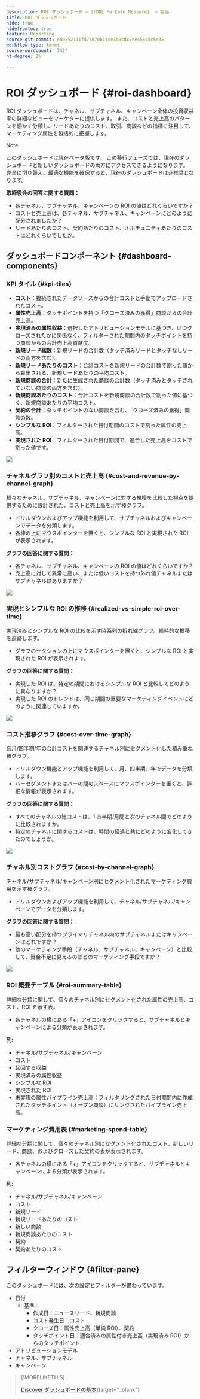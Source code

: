 ```yaml
---
description: ROI ダッシュボード — [!DNL Marketo Measure]  — 製品
title: ROI ダッシュボード
hide: true
hidefromtoc: true
feature: Reporting
source-git-commit: ed0252111fd75870b11ce1b0cdc7eec56c8c5e35
workflow-type: tm+mt
source-wordcount: '742'
ht-degree: 2%

---
```


# ROI ダッシュボード {#roi-dashboard}

ROI ダッシュボードは、チャネル、サブチャネル、キャンペーン全体の投資収益率の詳細なビューをマーケターに提供します。 また、コストと売上高のパターンを細かく分類し、リードあたりのコスト、取引、商談などの指標に注目して、マーケティング属性を包括的に把握します。

>[!NOTE]
>
>このダッシュボードは現在ベータ版です。 この移行フェーズでは、現在のダッシュボードと新しいダッシュボードの両方にアクセスできるようになります。 完全に切り替え、最適な機能を確保すると、現在のダッシュボードは非推奨となります。

**取締役会の回答に関する質問：**

* 各チャネル、サブチャネル、キャンペーンの ROI の値はどれくらいですか？
* コストと売上高は、各チャネル、サブチャネル、キャンペーンにどのように配分されましたか？
* リードあたりのコスト、契約あたりのコスト、オポチュニティあたりのコストはどれくらいでしたか。

## ダッシュボードコンポーネント {#dashboard-components}

### KPI タイル {#kpi-tiles}

* **コスト**：接続されたデータソースからの合計コストと手動でアップロードされたコスト。
* **属性売上高**：タッチポイントを持つ「クローズ済みの獲得」商談からの合計売上高。
* **実現済みの属性収益**：選択したアトリビューションモデルに基づき、いつクローズされたかに関係なく、フィルターされた期間内のタッチポイントを持つ商談からの合計売上高貢献度。
* **新規リード総数**：新規リードの合計数（タッチ済みリードとタッチなしリードの両方を含む）。
* **新規リードあたりのコスト**：合計コストを新規リードの合計数で割った値から算出される、新規リードあたりの平均コスト。
* **新規商談の合計**：新たに生成された商談の合計数（タッチ済みとタッチされていない商談の両方を含む）。
* **新規商談あたりのコスト**：合計コストを新規商談の合計数で割った値に基づく、新規商談あたりの平均コスト。
* **契約の合計**：タッチポイントのない商談を含む、「クローズ済みの獲得」商談の数。
* **シンプルな ROI**：フィルターされた日付期間のコストで割った属性の売上高。
* **実現された ROI**：フィルターされた日付期間で、適合した売上高をコストで割った値です。

![](assets/roi-dashboard-1.png)

### チャネルグラフ別のコストと売上高 {#cost-and-revenue-by-channel-graph}

様々なチャネル、サブチャネル、キャンペーンに対する規模を比較した視点を提供するために設計された、コストと売上高を示す棒グラフ。

* ドリルダウンおよびアップ機能を利用して、サブチャネルおよびキャンペーンでデータを分類します。
* 各棒の上にマウスポインターを置くと、シンプルな ROI と実現された ROI が表示されます。

**グラフの回答に関する質問：**

* 各チャネル、サブチャネル、キャンペーンの ROI の値はどれくらいですか？
* 売上高に対して異常に高い、または低いコストを持つ外れ値チャネルまたはサブチャネルはありますか？

![](assets/roi-dashboard-2.png)

### 実現とシンプルな ROI の推移 {#realized-vs-simple-roi-over-time}

実現済みとシンプルな ROI の比較を示す時系列の折れ線グラフ。経時的な推移を追跡します。

* グラフのセクションの上にマウスポインターを置くと、シンプルな ROI と実現された ROI が表示されます。

**グラフの回答に関する質問：**

* 実現した ROI は、特定の期間におけるシンプルな ROI と比較してどのように異なりますか？
* 実現した ROI のトレンドは、同じ期間の重要なマーケティングイベントにどのように関連していますか。

![](assets/roi-dashboard-3.png)

### コスト推移グラフ {#cost-over-time-graph}

各月/四半期/年の合計コストを関連するチャネル別にセグメント化した積み重ね棒グラフ。

* ドリルダウン機能とアップ機能を利用して、月、四半期、年でデータを分類します。
* バーセグメントまたはバーの間のスペースにマウスポインターを置くと、詳細な情報が表示されます。

**グラフの回答に関する質問：**

* すべてのチャネルの総コストは、1 四半期/月間と次のチャネル間でどのように比較されますか。
* 特定のチャネルに関するコストは、時間の経過と共にどのように変化してきたのでしょうか。

![](assets/roi-dashboard-4.png)

### チャネル別コストグラフ {#cost-by-channel-graph}

チャネル/サブチャネル/キャンペーン別にセグメント化されたマーケティング費用を示す棒グラフ。

* ドリルダウンおよびアップ機能を利用して、チャネル/サブチャネル/キャンペーンでデータを分類します。

**グラフの回答に関する質問：**

* 最も高い配分を持つプライマリチャネル内のサブチャネルまたはキャンペーンはどれですか？
* 他のマーケティング手段（チャネル、サブチャネル、キャンペーン）と比較して、資金不足に見えるのはどのマーケティング手段ですか？

![](assets/roi-dashboard-5.png)

### ROI 概要テーブル {#roi-summary-table}

詳細な分類に関して、個々のチャネル別にセグメント化された属性の売上高、コスト、ROI を示す表。

* 各チャネルの横にある「+」アイコンをクリックすると、サブチャネルとキャンペーンによる分類が表示されます。

**列:**

* チャネル/サブチャネル/キャンペーン
* コスト
* 起因する収益
* 実現済みの属性収益
* シンプルな ROI
* 実現された ROI
* 未実現の属性パイプライン売上高：フィルタリングされた日付期間内に作成されたタッチポイント（オープン商談）にリンクされたパイプライン売上高。

### マーケティング費用表 {#marketing-spend-table}

詳細な分類に関して、個々のチャネル別にセグメント化されたコスト、新しいリード、商談、およびクローズした契約の表が表示されます。

* 各チャネルの横にある「+」アイコンをクリックすると、サブチャネルとキャンペーンによる分類が表示されます。

**列:**

* チャネル/サブチャネル/キャンペーン
* コスト
* 新規リード
* 新規リードあたりのコスト
* 新しい商談
* 新規商談あたりのコスト
* 契約
* 契約あたりのコスト

## フィルターウィンドウ {#filter-pane}

このダッシュボードには、次の設定とフィルターが備わっています。

* 日付
   * 基準：
      * 作成日：ニュースリード、新規商談
      * コスト発生日：コスト
      * クローズ日：属性売上高（単純 ROI）、契約
      * タッチポイント日：適合済みの属性付き売上高（実現済み ROI）からのタッチポイント
* アトリビューションモデル
* チャネル、サブチャネル
* キャンペーン

>[!MORELIKETHIS]
>
>[Discover ダッシュボードの基本](/help/marketo-measure-discover-ui/dashboards/discover-dashboard-basics.md){target="_blank"}
